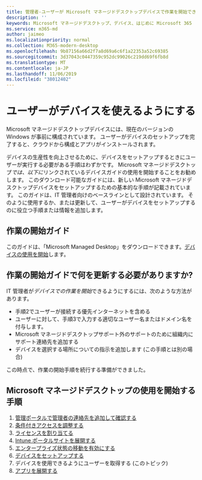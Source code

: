 ```yaml
---
title: 管理者-ユーザーが Microsoft マネージドデスクトップデバイスで作業を開始できるようにする
description: ''
keywords: Microsoft マネージドデスクトップ、デバイス、はじめに Microsoft 365
ms.service: m365-md
author: jaimeo
ms.localizationpriority: normal
ms.collection: M365-modern-desktop
ms.openlocfilehash: 9b87156a66d2f7a8d69a6c6f1a22353a52c69385
ms.sourcegitcommit: 3d37043c0447359c952dc99026c219dd69f6fb8d
ms.translationtype: MT
ms.contentlocale: ja-JP
ms.lasthandoff: 11/06/2019
ms.locfileid: "38012402"
---
```

# <a name="get-your-users-ready-to-use-devices"></a>ユーザーがデバイスを使えるようにする

Microsoft マネージドデスクトップデバイスには、現在のバージョンの Windows が事前に構成されています。 ユーザーがデバイスのセットアップを完了すると、クラウドから構成とアプリがインストールされます。 
 
デバイスの生産性を向上させるために、デバイスをセットアップするときにユーザーが実行する必要がある手順はわずかです。 Microsoft マネージドデスクトップ*では、以下に*リンクされているデバイスガイドの使用を開始することをお勧めします。 このダウンロード可能なガイドには、新しい Microsoft マネージドデスクトップデバイスをセットアップするための基本的な手順が記載されています。 このガイドは、IT 管理者向けのベースラインとして設計されています。 そのように使用するか、または更新して、ユーザーがデバイスをセットアップするのに役立つ手順または情報を追加します。 

## <a name="get-started-guide"></a>作業の開始ガイド 
このガイドは、「Microsoft Managed Desktop」をダウンロードできます。[デバイスの使用を開始](https://www.microsoft.com/download/details.aspx?id=57918)します。

## <a name="what-should-i-update-in-the-get-started-guide"></a>作業の開始ガイドで何を更新する必要がありますか?

IT 管理者が*デバイスでの作業を開始*できるようにするには、次のような方法があります。
- 手順2でユーザーが接続する優先インターネットを含める
- ユーザーに対して、手順3で入力する適切なユーザー名またはドメイン名を付与します。
- Microsoft マネージドデスクトップサポート外のサポートのために組織内にサポート連絡先を追加する
- デバイスを選択する場所についての指示を追加します (この手順とは別の場合)

この時点で、作業の開始手順を続行する準備ができました。


## <a name="steps-to-get-started-with-microsoft-managed-desktop"></a>Microsoft マネージドデスクトップの使用を開始する手順

1. [管理ポータルで管理者の連絡先を追加して確認する](add-admin-contacts.md)
2. [条件付きアクセスを調整する](conditional-access.md)
3. [ライセンスを割り当てる](assign-licenses.md)
4. [Intune ポータルサイトを展開する](company-portal.md)
5. [エンタープライズ状態の移動を有効にする](enterprise-state-roaming.md)
6. [デバイスをセットアップする](set-up-devices.md)
7. デバイスを使用できるようにユーザーを取得する (このトピック)
8. [アプリを展開する](deploy-apps.md)
